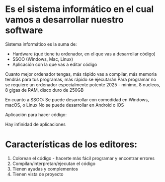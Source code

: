 # Es el sistema informático en el cual vamos a desarrollar nuestro software

Sistema informático es la suma de:

- Hardware (qué tiene tu ordenador, en el que vas a desarrollar código)
- SSOO (Windows, Mac, Linux)
- Aplicación con la que vas a editar código

Cuanto mejor ordenador tengas, más rápido vas a compilar, más memoria tendrás para tus programas, más rápido se ejecutarán
Para programar no se requiere un ordenador especialmente potente
2025 - mínimo, 8 nucleos, 8 gigas de RAM, disco duro de 250GB

En cuanto a SSOO:
Se puede desarrollar con comodidad en Windows, macOS, o Linux
No se puede desarrollar en Android o iOS

Aplicación para hacer código:

Hay infinidad de aplicaciones

# Características de los editores:

1. Colorean el código - hacerte más fácil programar y encontrar errores
2. Compilan/interpretan/ejecutan el código 
3. Tienen ayudas y complementos
4. Tienen vista de proyecto



